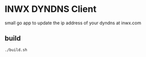 # INWX DYNDNS Client

small go app to update the ip address of your dyndns at inwx.com

## build

```
./build.sh
```

